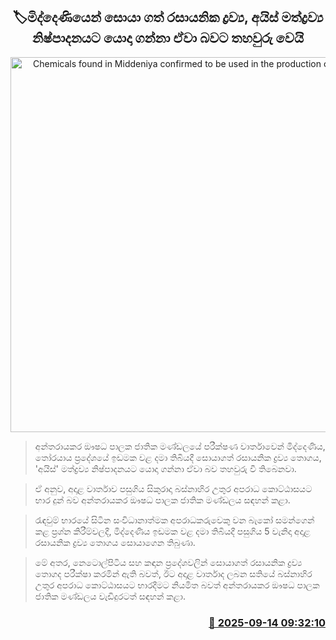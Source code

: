 <p align='center'><b><h2 align='center' title='Chemicals found in Middeniya confirmed to be used in the production of ice drugs'>🏷මිද්දෙණියෙන් සොයා ගත් රසායනික ද්‍රව්‍ය, අයිස් මත්ද්‍රව්‍ය නිෂ්පාදනයට යොදා ගන්නා ඒවා බවට තහවුරු වෙයි</h2></b></p>
<p align='center'><img src='https://helakuru.sgp1.cdn.digitaloceanspaces.com/esana/images/lib/middeniya-ice-lorry.jpg' width='600' alt='Chemicals found in Middeniya confirmed to be used in the production of ice drugs'></p>

> අන්තරායකර ඖෂධ පාලක ජාතික මණ්ඩලයේ පරීක්ෂණ වාර්තාවෙන් මිද්දෙණිය, තෝරයාය ප්‍රදේශයේ ඉඩමක වළ දමා තිබියදී සොයාගත් රසායනික ද්‍රව්‍ය තොගය, 'අයිස්' මත්ද්‍රව්‍ය නිෂ්පාදනයට යොදා ගන්නා ඒවා බව තහවුරු වී තිබෙනවා.

> ඒ අනුව, අදාළ වාර්තාව පසුගිය සිකුරාදා බස්නාහිර උතුර අපරාධ කොට්ඨාසයට භාර දුන් බව අන්තරායකර ඖෂධ පාලක ජාතික මණ්ඩලය සඳහන් කළා.

> රැඳවුම් භාරයේ සිටින සංවිධානාත්මක අපරාධකරුවෙකු වන බැකෝ සමන්ගෙන් කළ ප්‍රශ්න කිරීම්වලදී, මිද්දෙණිය ඉඩමක වළ දමා තිබියදී පසුගිය 5 වැනිදා අදාළ රසායනික ද්‍රව්‍ය තොගය සොයාගෙන තිබුණා.

> මේ අතර, නෙටොල්පිටිය සහ කඳාන ප්‍රදේශවලින් සොයාගත් රසායනික ද්‍රව්‍ය තොගද පරීක්ෂා කරමින් ඇති බවත්, ඊට අදාළ වාර්තාද ලබන සතියේ බස්නාහිර උතුර අපරාධ කොට්ඨාසයට භාරදීමට නියමිත බවත් අන්තරායකර ඖෂධ පාලක ජාතික මණ්ඩලය වැඩිදුරටත් සඳහන් කළා.



<h3 align='right'><a href='https://www.helakuru.lk/esana/p/113619/'>📅 2025-09-14 09:32:10</a></h3>
